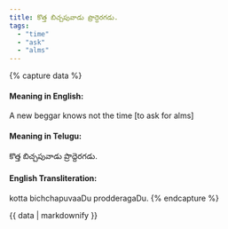 ```yaml
---
title: కొత్త బిచ్చపువాడు ప్రొద్దెరగడు.
tags:
  - "time"
  - "ask"
  - "alms"
---
```


{% capture data %}
#### Meaning in English:
A new beggar knows not the time [to ask for alms]

#### Meaning in Telugu:
కొత్త బిచ్చపువాడు ప్రొద్దెరగడు.

#### English Transliteration:
kotta bichchapuvaaDu prodderagaDu.
{% endcapture %}

{{ data | markdownify }}

